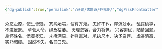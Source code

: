 ```yaml
---
{"dg-publish":true,"permalink":"/诗词/古体诗/齐鬼传/","dgPassFrontmatter":true,"created":"2025-05-10T06:19:07.000+08:00","updated":"2025-06-01T11:00:53.376+08:00"}
---
```



众恶之源，使生皆毁。
究其始端，惟有齐鬼。
无奸不作，浑流浊水。
乱摧桃李，不进反退。
草菅人命，绿及枯萎。
天理怎容，合力将悴。
兴容迎优，陋情回颓。
身怀诛名，愤怨尽汇。
未掩深语，针锋直对。
爪执尺木，决予空罪。
虚甚清高，实乃暗窥。
固然不失，名其曰鬼。